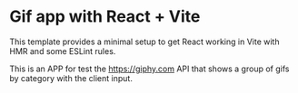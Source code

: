 # Gif app with React + Vite

This template provides a minimal setup to get React working in Vite with HMR and some ESLint rules.

This is an APP for test the https://giphy.com API that shows a group of gifs by category with the client input.

